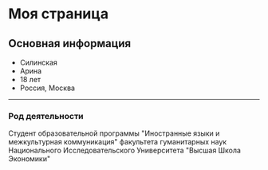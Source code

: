 # Моя страница
## Основная информация

* Силинская
* Арина
* 18 лет
* Россия, Москва

***
### Род деятельности
Студент образовательной программы "Иностранные языки и межкультурная коммуникация" факультета гуманитарных наук Национального Исследовательского Университета "Высшая Школа Экономики"
